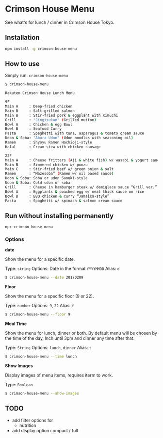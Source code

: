 # Crimson House Menu

See what's for lunch / dinner in Crimson House Tokyo.

## Installation

```bash
npm install -g crimson-house-menu
```

## How to use

Simply run: `crimson-house-menu`

```bash
$ crimson-house-menu

Rakuten Crimson House Lunch Menu

9F
Main A     : Deep-fried chicken
Main B     : Salt-grilled salmon
Main B     : Stir-fried pork & eggplant with Kimuchi
Grill      : "Jingisukan" (Grilled mutton)
Bowl A     : Chicken & egg Bowl
Bowl B     : Seafood Curry
Pasta      : Spaghetti with tuna, asparagus & tomato cream sauce
Udon & Soba: "Abura Udon" (Udon noodles with seasoning oil)
Ramen      : Shyoyu Ramen Hachioji-style
Halal      : Cream stew with chicken sausage

22F
Main A     : Cheese fritters (Aji & white fish) w/ wasabi & yogurt sauce
Main B     : Simmered chicken w/ ponzu
Main C     : Stir-fried beef w/ green onion & salt
Ramen      : “Mazesoba” (Ramen w/ oil based sauce)
Udon & Soba: Soba or udon Sanuki-style
Udon & Soba: Cold udon or soba
Grill      : Cheese in hamburger steak w/ demiglace sauce “Grill ver.”
Bowl A     : Eggplants & poached egg w/ meat thick sauce on rice
Bowl B     : BBQ chicken & curry “Jamaica-style”
Pasta      : Spaghetti w/ spinach & salmon cream sauce
```

## Run without installing permanently

```bash
npx crimson-house-menu
```

### Options

__date__

Show the menu for a specific date.

Type: `string`
Options: Date in the format `YYYYMMDD`
Alias: `d`

```bash
$ crimson-house-menu --date 20170209
```

__Floor__

Show the menu for a specific floor (9 or 22).

Type: `number`
Options: `9`, `22`
Alias: `f`

```bash
$ crimson-house-menu --floor 9
```

__Meal Time__

Show the menu for lunch, dinner or both. By default menu will be chosen
by the time of the day, lnch until 3pm and dinner any time after that.

Type: `String`
Options: `lunch`, `dinner`
Alias: `t`

```bash
$ crimson-house-menu --time lunch
```

__Show Images__

Display images of menu items, requires iterm to work.

Type: `Boolean`

```bash
$ crimson-house-menu --show-images
```

## TODO

* add filter options for
  * nutrition
* add display option compact / full

